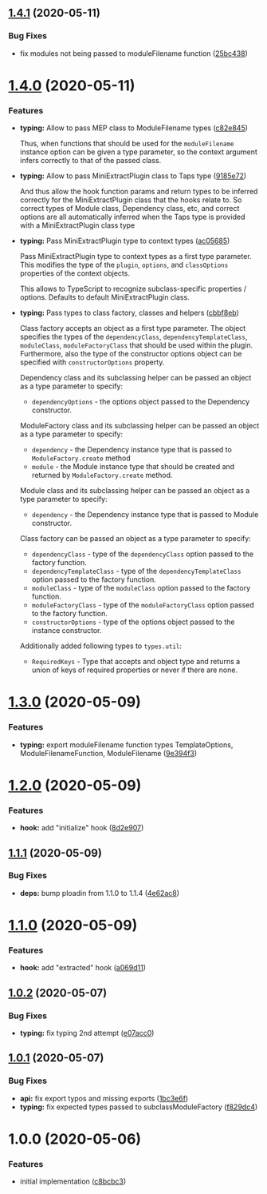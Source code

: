 ## [1.4.1](https://github.com/JuroOravec/mini-extract-plugin/compare/v1.4.0...v1.4.1) (2020-05-11)


### Bug Fixes

* fix modules not being passed to moduleFilename function ([25bc438](https://github.com/JuroOravec/mini-extract-plugin/commit/25bc43835e8160ac038ed8cd547ce5f0439c1bb8))

# [1.4.0](https://github.com/JuroOravec/mini-extract-plugin/compare/v1.3.0...v1.4.0) (2020-05-11)


### Features

* **typing:** Allow to pass MEP class to ModuleFilename types ([c82e845](https://github.com/JuroOravec/mini-extract-plugin/commit/c82e845f2be569854a18908acf58203e411873d7))

    Thus, when functions that should be used for the `moduleFilename` instance
    option can be given a type parameter, so the context argument infers
    correctly to that of the passed class.

* **typing:** Allow to pass MiniExtractPlugin class to Taps type ([9185e72](https://github.com/JuroOravec/mini-extract-plugin/commit/9185e72d704afb7d79fbcf6509e46f5c711c2509))

    And thus allow the hook function params and return types to be inferred
    correctly for the MiniExtractPlugin class that the hooks relate to. So
    correct types of Module class, Dependency
    class, etc, and correct options are all automatically inferred when the Taps
    type is provided with a MiniExtractPlugin class type

* **typing:** Pass MiniExtractPlugin type to context types ([ac05685](https://github.com/JuroOravec/mini-extract-plugin/commit/ac05685dc547ec2dc3614c43ef68704ecf217847))

    Pass MiniExtractPlugin type to context types as a first type parameter.
    This modifies the type of the `plugin`, `options`, and `classOptions`
    properties of the context objects.
    
    This allows to TypeScript to recognize subclass-specific properties /
    options. Defaults to default
MiniExtractPlugin class.

* **typing:** Pass types to class factory, classes and helpers ([cbbf8eb](https://github.com/JuroOravec/mini-extract-plugin/commit/cbbf8eb351dc2092fba718fd21483533c2e94697))

    Class factory accepts an object as a first type parameter. The object
    specifies the types of the `dependencyClass`, `dependencyTemplateClass`,
    `moduleClass`, `moduleFactoryClass` that should be
    used within the plugin. Furthermore, also the type of the constructor
    options object can be specified with `constructorOptions` property.

    Dependency class and its subclassing helper can be passed an object as a
    type parameter to specify:
    - `dependencyOptions` - the options object passed
    to the Dependency constructor.

    ModuleFactory class and its subclassing helper can be passed an object as a
    type parameter to specify:
    - `dependency` - the Dependency instance type that is passed to
    `ModuleFactory.create` method
    - `module` - the Module instance type that should be created and returned by `ModuleFactory.create` method.

    Module class and its subclassing helper can be passed an object as a type
    parameter to specify:
    - `dependency` - the Dependency instance type that is passed to Module
    constructor.

    Class factory can be passed an object as a type parameter to specify:
    - `dependencyClass` - type of the `dependencyClass` option passed to the
    factory function.
    - `dependencyTemplateClass` - type of the `dependencyTemplateClass` option
    passed to the factory function.
    - `moduleClass` - type of the `moduleClass` option passed to the factory
    function.
    - `moduleFactoryClass` - type of the `moduleFactoryClass` option passed to
    the factory function.
    - `constructorOptions` - type of the options object passed to the instance
    constructor.

    Additionally added following types to `types.util`:
    - `RequiredKeys` - Type that accepts and object type and returns a union of
    keys of required properties or never if there are
    none.

# [1.3.0](https://github.com/JuroOravec/mini-extract-plugin/compare/v1.2.0...v1.3.0) (2020-05-09)


### Features

* **typing:** export moduleFilename function types TemplateOptions, ModuleFilenameFunction, ModuleFilename ([9e394f3](https://github.com/JuroOravec/mini-extract-plugin/commit/9e394f3ca991fe73085f42e41ac16fae9e3a9ae7))

# [1.2.0](https://github.com/JuroOravec/mini-extract-plugin/compare/v1.1.1...v1.2.0) (2020-05-09)


### Features

* **hook:** add "initialize" hook ([8d2e907](https://github.com/JuroOravec/mini-extract-plugin/commit/8d2e9076d3b53ecf5b24aa1adaeedb12f45bf195))

## [1.1.1](https://github.com/JuroOravec/mini-extract-plugin/compare/v1.1.0...v1.1.1) (2020-05-09)


### Bug Fixes

* **deps:** bump ploadin from 1.1.0 to 1.1.4 ([4e62ac8](https://github.com/JuroOravec/mini-extract-plugin/commit/4e62ac8811ba055780c704aca51e15e52eb312dd))

# [1.1.0](https://github.com/JuroOravec/mini-extract-plugin/compare/v1.0.2...v1.1.0) (2020-05-09)


### Features

* **hook:** add "extracted" hook ([a069d11](https://github.com/JuroOravec/mini-extract-plugin/commit/a069d1116ca97224b1129633834de904bd4b3f4c))

## [1.0.2](https://github.com/JuroOravec/mini-extract-plugin/compare/v1.0.1...v1.0.2) (2020-05-07)


### Bug Fixes

* **typing:** fix typing 2nd attempt ([e07acc0](https://github.com/JuroOravec/mini-extract-plugin/commit/e07acc05c9934e0fe47e2b827506b41e9e604959))

## [1.0.1](https://github.com/JuroOravec/mini-extract-plugin/compare/v1.0.0...v1.0.1) (2020-05-07)


### Bug Fixes

* **api:** fix export typos and missing exports ([1bc3e6f](https://github.com/JuroOravec/mini-extract-plugin/commit/1bc3e6f04ceb7f5c4219ad96017a2417d03eb00e))
* **typing:** fix expected types passed to subclassModuleFactory ([f829dc4](https://github.com/JuroOravec/mini-extract-plugin/commit/f829dc4447cf6d0d2ca0204d1377fccd61bcb21a))

# 1.0.0 (2020-05-06)

### Features

- initial implementation ([c8bcbc3](https://github.com/JuroOravec/mini-extract-plugin/commit/c8bcbc30cd45ebd5f13aa358c041fd7f535657e1))
